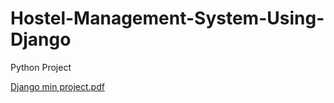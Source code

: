 # Hostel-Management-System-Using-Django
Python Project


[Django min project.pdf](https://github.com/user-attachments/files/20822655/Django.min.project.pdf)
